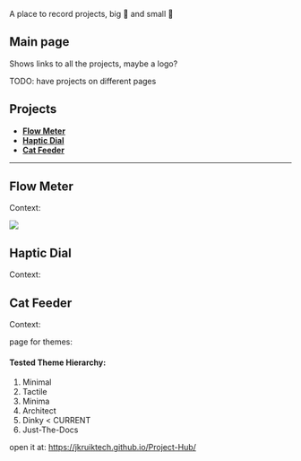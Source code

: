 A place to record projects, big 🚀 and small 🔋

## Main page
Shows links to all the projects, maybe a logo?

TODO: have projects on different pages

## Projects
* [**Flow Meter**](#flow-meter)
* [**Haptic Dial**](#haptic-dial)
* [**Cat Feeder**](#cat-feeder)

---

## Flow Meter
Context:

<!-- ![](https://github.com/Your_Repository_Name/Your_GIF_Name.gif) -->
![](assets/images/bucket_fill.gif)

## Haptic Dial
Context:

## Cat Feeder
Context:

page for themes:
#### Tested Theme Hierarchy:
1. Minimal
2. Tactile
3. Minima
4. Architect
5. Dinky < CURRENT
6. Just-The-Docs

open it at: https://jkruiktech.github.io/Project-Hub/


